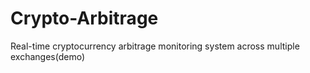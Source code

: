 # Crypto-Arbitrage
Real-time cryptocurrency arbitrage monitoring system across multiple exchanges(demo)
